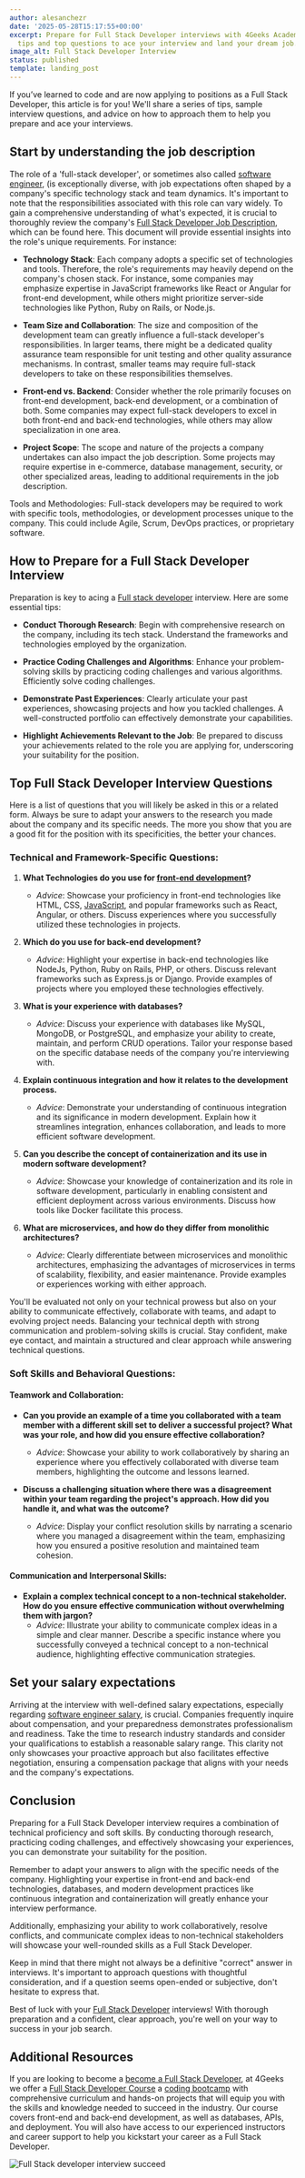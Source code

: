 ```yaml
---
author: alesanchezr
date: '2025-05-28T15:17:55+00:00'
excerpt: Prepare for Full Stack Developer interviews with 4Geeks Academy. Get key
  tips and top questions to ace your interview and land your dream job.
image_alt: Full Stack Developer Interview
status: published
template: landing_post
---
```

If you’ve learned to code and are now applying to positions as a Full Stack Developer, this article is for you! We'll share a series of tips, sample interview questions, and advice on how to approach them to help you prepare and ace your interviews.

## Start by understanding the job description

The role of a 'full-stack developer', or sometimes also called [software engineer](https://4geeksacademy.com/us/coding-bootcamps/software-engineer-bootcamp), (is exceptionally diverse, with job expectations often shaped by a company's specific technology stack and team dynamics. It's important to note that the responsibilities associated with this role can vary widely. To gain a comprehensive understanding of what's expected, it is crucial to thoroughly review the company's [Full Stack Developer Job Description](https://4geeksacademy.com/us/full-stack-developer/full-stack-developer-job-description), which can be found here. This document will provide essential insights into the role's unique requirements. For instance:

- **Technology Stack**: Each company adopts a specific set of technologies and tools. Therefore, the role's requirements may heavily depend on the company's chosen stack. For instance, some companies may emphasize expertise in JavaScript frameworks like React or Angular for front-end development, while others might prioritize server-side technologies like Python, Ruby on Rails, or Node.js.

- **Team Size and Collaboration**: The size and composition of the development team can greatly influence a full-stack developer's responsibilities. In larger teams, there might be a dedicated quality assurance team responsible for unit testing and other quality assurance mechanisms. In contrast, smaller teams may require full-stack developers to take on these responsibilities themselves.

- **Front-end vs. Backend**: Consider whether the role primarily focuses on front-end development, back-end development, or a combination of both. Some companies may expect full-stack developers to excel in both front-end and back-end technologies, while others may allow specialization in one area.

- **Project Scope**: The scope and nature of the projects a company undertakes can also impact the job description. Some projects may require expertise in e-commerce, database management, security, or other specialized areas, leading to additional requirements in the job description.

Tools and Methodologies: Full-stack developers may be required to work with specific tools, methodologies, or development processes unique to the company. This could include Agile, Scrum, DevOps practices, or proprietary software.

## How to Prepare for a Full Stack Developer Interview

Preparation is key to acing a [Full stack developer](https://4geeksacademy.com/us/full-stack-developer/full-stack-developer) interview. Here are some essential tips:

- **Conduct Thorough Research**: Begin with comprehensive research on the company, including its tech stack. Understand the frameworks and technologies employed by the organization.

- **Practice Coding Challenges and Algorithms**: Enhance your problem-solving skills by practicing coding challenges and various algorithms. Efficiently solve coding challenges.

- **Demonstrate Past Experiences**: Clearly articulate your past experiences, showcasing projects and how you tackled challenges. A well-constructed portfolio can effectively demonstrate your capabilities.

- **Highlight Achievements Relevant to the Job**: Be prepared to discuss your achievements related to the role you are applying for, underscoring your suitability for the position.

## Top Full Stack Developer Interview Questions

Here is a list of questions that you will likely be asked in this or a related form. Always be sure to adapt your answers to the research you made about the company and its specific needs. The more you show that you are a good fit for the position with its specificities, the better your chances.

### Technical and Framework-Specific Questions:

1. **What Technologies do you use for [front-end development](https://4geeks.com/es/lesson/what-is-front-end-development)?**
   - *Advice*: Showcase your proficiency in front-end technologies like HTML, CSS, [JavaScript](https://4geeks.com/technology/javascript), and popular frameworks such as React, Angular, or others. Discuss experiences where you successfully utilized these technologies in projects.

2. **Which do you use for back-end development?**
   - *Advice*: Highlight your expertise in back-end technologies like NodeJs,  Python, Ruby on Rails, PHP, or others. Discuss relevant frameworks such as Express.js or Django. Provide examples of projects where you employed these technologies effectively.

3. **What is your experience with databases?**
   - *Advice*: Discuss your experience with databases like MySQL, MongoDB, or PostgreSQL, and emphasize your ability to create, maintain, and perform CRUD operations. Tailor your response based on the specific database needs of the company you're interviewing with.

4. **Explain continuous integration and how it relates to the development process.**
   - *Advice*: Demonstrate your understanding of continuous integration and its significance in modern development. Explain how it streamlines integration, enhances collaboration, and leads to more efficient software development.

5. **Can you describe the concept of containerization and its use in modern software development?**
   - *Advice*: Showcase your knowledge of containerization and its role in software development, particularly in enabling consistent and efficient deployment across various environments. Discuss how tools like Docker facilitate this process.

6. **What are microservices, and how do they differ from monolithic architectures?**
   - *Advice*: Clearly differentiate between microservices and monolithic architectures, emphasizing the advantages of microservices in terms of scalability, flexibility, and easier maintenance. Provide examples or experiences working with either approach.

You'll be evaluated not only on your technical prowess but also on your ability to communicate effectively, collaborate with teams, and adapt to evolving project needs. Balancing your technical depth with strong communication and problem-solving skills is crucial. Stay confident, make eye contact, and maintain a structured and clear approach while answering technical questions.

### Soft Skills and Behavioral Questions:

#### Teamwork and Collaboration:

- **Can you provide an example of a time you collaborated with a team member with a different skill set to deliver a successful project? What was your role, and how did you ensure effective collaboration?**
  - *Advice*: Showcase your ability to work collaboratively by sharing an experience where you effectively collaborated with diverse team members, highlighting the outcome and lessons learned.

- **Discuss a challenging situation where there was a disagreement within your team regarding the project's approach. How did you handle it, and what was the outcome?**
  - *Advice*: Display your conflict resolution skills by narrating a scenario where you managed a disagreement within the team, emphasizing how you ensured a positive resolution and maintained team cohesion.

#### Communication and Interpersonal Skills:

- **Explain a complex technical concept to a non-technical stakeholder. How do you ensure effective communication without overwhelming them with jargon?**
  - *Advice*: Illustrate your ability to communicate complex ideas in a simple and clear manner. Describe a specific instance where you successfully conveyed a technical concept to a non-technical audience, highlighting effective communication strategies.

## Set your salary expectations

Arriving at the interview with well-defined salary expectations, especially regarding [software engineer salary](https://4geeksacademy.com/us/software-engineer-salary/software-engineer-salary), is crucial. Companies frequently inquire about compensation, and your preparedness demonstrates professionalism and readiness. Take the time to research industry standards and consider your qualifications to establish a reasonable salary range. This clarity not only showcases your proactive approach but also facilitates effective negotiation, ensuring a compensation package that aligns with your needs and the company's expectations.

## Conclusion

Preparing for a Full Stack Developer interview requires a combination of technical proficiency and soft skills. By conducting thorough research, practicing coding challenges, and effectively showcasing your experiences, you can demonstrate your suitability for the position.

Remember to adapt your answers to align with the specific needs of the company. Highlighting your expertise in front-end and back-end technologies, databases, and modern development practices like continuous integration and containerization will greatly enhance your interview performance.

Additionally, emphasizing your ability to work collaboratively, resolve conflicts, and communicate complex ideas to non-technical stakeholders will showcase your well-rounded skills as a Full Stack Developer.

Keep in mind that there might not always be a definitive "correct" answer in interviews. It's important to approach questions with thoughtful consideration, and if a question seems open-ended or subjective, don't hesitate to express that.

Best of luck with your [Full Stack Developer](https://4geeksacademy.com/us/full-stack-developer/full-stack-developer) interviews! With thorough preparation and a confident, clear approach, you're well on your way to success in your job search.

## Additional Resources

If you are looking to become a [become a Full Stack Developer](https://4geeksacademy.com/us/full-stack-developer/how-to-become-a-full-stack-developer), at 4Geeks we offer a [Full Stack Developer Course](https://4geeksacademy.com/us/coding-bootcamps/part-time-full-stack-developer) a [coding bootcamp](https://4geeksacademy.com/us/coding-bootcamp) with comprehensive curriculum and hands-on projects that will equip you with the skills and knowledge needed to succeed in the industry. Our course covers front-end and back-end development, as well as databases, APIs, and deployment. You will also have access to our experienced instructors and career support to help you kickstart your career as a Full Stack Developer.

![Full Stack developer interview succeed](https://media0.giphy.com/media/ounv1hey86r5DM6WhP/giphy.gif?cid=ecf05e47xcc82tip8zgygcoxcqu9bdlt4o155vz397zh4aeb&ep=v1_gifs_search&rid=giphy.gif&ct=g)